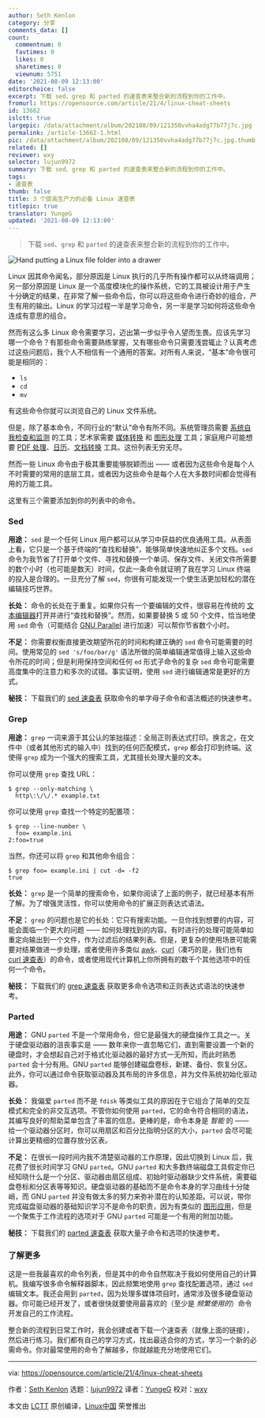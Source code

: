 ```yaml
---
author: Seth Kenlon
category: 分享
comments_data: []
count:
  commentnum: 0
  favtimes: 0
  likes: 0
  sharetimes: 0
  viewnum: 5751
date: '2021-08-09 12:13:00'
editorchoice: false
excerpt: 下载 sed、grep 和 parted 的速查表来整合新的流程到你的工作中。
fromurl: https://opensource.com/article/21/4/linux-cheat-sheets
id: 13662
islctt: true
largepic: /data/attachment/album/202108/09/121350vvha4adg77b77j7c.jpg
permalink: /article-13662-1.html
pic: /data/attachment/album/202108/09/121350vvha4adg77b77j7c.jpg.thumb.jpg
related: []
reviewer: wxy
selector: lujun9972
summary: 下载 sed、grep 和 parted 的速查表来整合新的流程到你的工作中。
tags:
- 速查表
thumb: false
title: 3 个提高生产力的必备 Linux 速查表
titlepic: true
translator: YungeG
updated: '2021-08-09 12:13:00'
---
```



> 
> 下载 `sed`、`grep` 和 `parted` 的速查表来整合新的流程到你的工作中。
> 
> 
> 


![](/data/attachment/album/202108/09/121350vvha4adg77b77j7c.jpg "Hand putting a Linux file folder into a drawer")


Linux 因其命令闻名，部分原因是 Linux 执行的几乎所有操作都可以从终端调用；另一部分原因是 Linux 是一个高度模块化的操作系统，它的工具被设计用于产生十分确定的结果，在非常了解一些命令后，你可以将这些命令进行奇妙的组合，产生有用的输出。Linux 的学习过程一半是学习命令，另一半是学习如何将这些命令连成有意思的组合。


然而有这么多 Linux 命令需要学习，迈出第一步似乎令人望而生畏。应该先学习哪一个命令？有那些命令需要熟练掌握，又有哪些命令只需要浅尝辄止？认真考虑过这些问题后，我个人不相信有一个通用的答案。对所有人来说，“基本”命令很可能是相同的：


* `ls`
* `cd`
* `mv`


有这些命令你就可以浏览自己的 Linux 文件系统。


但是，除了基本命令，不同行业的“默认”命令有所不同。系统管理员需要 [系统自我检查和监测](https://opensource.com/life/16/2/open-source-tools-system-monitoring) 的工具；艺术家需要 [媒体转换](https://opensource.com/article/17/6/ffmpeg-convert-media-file-formats) 和 [图形处理](https://opensource.com/article/17/8/imagemagick) 工具；家庭用户可能想要 [PDF 处理](https://opensource.com/article/20/8/reduce-pdf)、[日历](https://opensource.com/article/19/4/calendar-git)、[文档转换](https://opensource.com/article/20/5/pandoc-cheat-sheet) 工具。这份列表无穷无尽。


然而一些 Linux 命令由于极其重要能够脱颖而出 —— 或者因为这些命令是每个人不时需要的常用的底层工具，或者因为这些命令是每个人在大多数时间都会觉得有用的万能工具。


这里有三个需要添加到你的列表中的命令。


### Sed


**用途：** `sed` 是一个任何 Linux 用户都可以从学习中获益的优良通用工具。从表面上看，它只是一个基于终端的“查找和替换”，能够简单快速地纠正多个文档。`sed` 命令为我节省了打开单个文件、寻找和替换一个单词、保存文件、关闭文件所需要的数个小时（也可能是数天）时间，仅此一条命令就证明了我在学习 Linux 终端的投入是合理的。一旦充分了解 `sed`，你很有可能发现一个使生活更加轻松的潜在编辑技巧世界。


**长处：** 命令的长处在于重复。如果你只有一个要编辑的文件，很容易在传统的 [文本编辑器](https://opensource.com/article/21/2/open-source-text-editors)打开并进行“查找和替换”。然而，如果要替换 5 或 50 个文件，恰当地使用 `sed` 命令（可能结合 [GNU Parallel](https://opensource.com/article/18/5/gnu-parallel) 进行加速）可以帮你节省数个小时。


**不足：** 你需要权衡直接更改期望所花的时间和构建正确的 `sed` 命令可能需要的时间。使用常见的 `sed 's/foo/bar/g'` 语法所做的简单编辑通常值得上输入这些命令所花的时间；但是利用保持空间和任何 `ed` 形式子命令的复杂 `sed` 命令可能需要高度集中的注意力和多次的试错。事实证明，使用 `sed` 进行编辑通常是更好的方式。


**秘技：** 下载我们的 [sed 速查表](https://opensource.com/downloads/sed-cheat-sheet) 获取命令的单字母子命令和语法概述的快速参考。


### Grep


**用途：** `grep` 一词来源于其公认的笨拙描述：全局正则表达式打印。换言之，在文件中（或者其他形式的输入中）找到的任何匹配模式，`grep` 都会打印到终端。这使得 `grep` 成为一个强大的搜索工具，尤其擅长处理大量的文本。


你可以使用 `grep` 查找 URL：



```
$ grep --only-matching \
  http\:\/\/.* example.txt

```

你可以使用 `grep` 查找一个特定的配置项：



```
$ grep --line-number \
  foo= example.ini
2:foo=true

```

当然，你还可以将 `grep` 和其他命令组合：



```
$ grep foo= example.ini | cut -d= -f2
true

```

**长处：** `grep` 是一个简单的搜索命令，如果你阅读了上面的例子，就已经基本有所了解。为了增强灵活性，你可以使用命令的扩展正则表达式语法。


**不足：** `grep` 的问题也是它的长处：它只有搜索功能。一旦你找到想要的内容，可能会面临一个更大的问题 —— 如何处理找到的内容。有时进行的处理可能简单如重定向输出到一个文件，作为过滤后的结果列表。但是，更复杂的使用场景可能需要对结果做进一步处理，或者使用许多类似 [awk](https://opensource.com/article/20/9/awk-ebook)、[curl](https://www.redhat.com/sysadmin/social-media-curl)（凑巧的是，我们也有 [curl 速查表](https://opensource.com/article/20/5/curl-cheat-sheet)）的命令，或者使用现代计算机上你所拥有的数千个其他选项中的任何一个命令。


**秘技：** 下载我们的 [grep 速查表](https://opensource.com/downloads/grep-cheat-sheet) 获取更多命令选项和正则表达式语法的快速参考。


### Parted


**用途：** GNU `parted` 不是一个常用命令，但它是最强大的硬盘操作工具之一。关于硬盘驱动器的沮丧事实是 —— 数年来你一直忽略它们，直到需要设置一个新的硬盘时，才会想起自己对于格式化驱动器的最好方式一无所知，而此时熟悉 `parted` 会十分有用。GNU `parted` 能够创建磁盘卷标，新建、备份、恢复分区。此外，你可以通过命令获取驱动器及其布局的许多信息，并为文件系统初始化驱动器。


**长处：** 我偏爱 `parted` 而不是 `fdisk` 等类似工具的原因在于它组合了简单的交互模式和完全的非交互选项。不管你如何使用 `parted`，它的命令符合相同的语法，其编写良好的帮助菜单包含了丰富的信息。更棒的是，命令本身是 *智能* 的 —— 给一个驱动器分区时，你可以用扇区和百分比指明分区的大小，`parted` 会尽可能计算出更精细的位置存放分区表。


**不足：** 在很长一段时间内我不清楚驱动器的工作原理，因此切换到 Linux 后，我花费了很长时间学习 GNU `parted`。GNU `parted` 和大多数终端磁盘工具假定你已经知晓什么是一个分区、驱动器由扇区组成、初始时驱动器缺少文件系统，需要磁盘卷标和分区表等等知识。硬盘驱动器的基础而不是命令本身的学习曲线十分陡峭，而 GNU `parted` 并没有做太多的努力来弥补潜在的认知差距。可以说，带你完成磁盘驱动器的基础知识学习不是命令的职责，因为有类似的 [图形应用](https://opensource.com/article/18/11/partition-format-drive-linux#gui)，但是一个聚焦于工作流程的选项对于 GNU `parted` 可能是一个有用的附加功能。


**秘技：** 下载我们的 [parted 速查表](https://opensource.com/downloads/parted-cheat-sheet) 获取大量子命令和选项的快速参考。


### 了解更多


这是一些我最喜欢的命令列表，但是其中的命令自然取决于我如何使用自己的计算机。我编写很多命令解释器脚本，因此频繁地使用 `grep` 查找配置选项，通过 `sed` 编辑文本。我还会用到 `parted`，因为处理多媒体项目时，通常涉及很多硬盘驱动器。你可能已经开发了，或者很快就要使用最喜欢的（至少是 *频繁使用的*）命令开发自己的工作流程。


整合新的流程到日常工作时，我会创建或者下载一个速查表（就像上面的链接），然后进行练习。我们都有自己的学习方式，找出最适合你的方式，学习一个新的必需命令。你对最常使用的命令了解越多，你就越能充分地使用它们。




---


via: <https://opensource.com/article/21/4/linux-cheat-sheets>


作者：[Seth Kenlon](https://opensource.com/users/seth) 选题：[lujun9972](https://github.com/lujun9972) 译者：[YungeG](https://github.com/YungeG) 校对：[wxy](https://github.com/wxy)


本文由 [LCTT](https://github.com/LCTT/TranslateProject) 原创编译，[Linux中国](https://linux.cn/) 荣誉推出